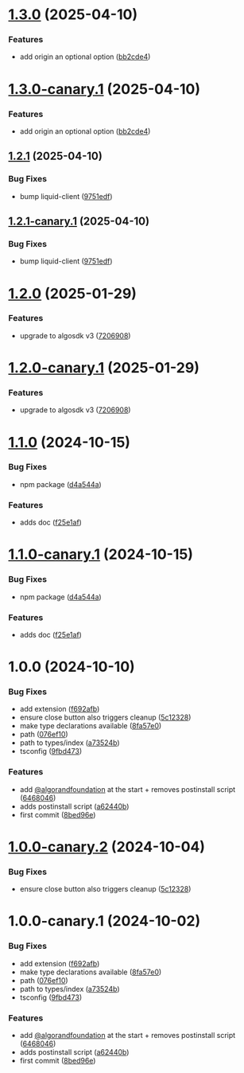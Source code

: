 # [1.3.0](https://github.com/algorandfoundation/liquid-auth-use-wallet-client/compare/v1.2.1...v1.3.0) (2025-04-10)


### Features

* add origin an optional option ([bb2cde4](https://github.com/algorandfoundation/liquid-auth-use-wallet-client/commit/bb2cde45a338e505b23b2b1f046f4b94ba2f270d))

# [1.3.0-canary.1](https://github.com/algorandfoundation/liquid-auth-use-wallet-client/compare/v1.2.1...v1.3.0-canary.1) (2025-04-10)


### Features

* add origin an optional option ([bb2cde4](https://github.com/algorandfoundation/liquid-auth-use-wallet-client/commit/bb2cde45a338e505b23b2b1f046f4b94ba2f270d))

## [1.2.1](https://github.com/algorandfoundation/liquid-auth-use-wallet-client/compare/v1.2.0...v1.2.1) (2025-04-10)


### Bug Fixes

* bump liquid-client ([9751edf](https://github.com/algorandfoundation/liquid-auth-use-wallet-client/commit/9751edf453aae270eaf37185bb39ad981fa8bdb2))

## [1.2.1-canary.1](https://github.com/algorandfoundation/liquid-auth-use-wallet-client/compare/v1.2.0...v1.2.1-canary.1) (2025-04-10)


### Bug Fixes

* bump liquid-client ([9751edf](https://github.com/algorandfoundation/liquid-auth-use-wallet-client/commit/9751edf453aae270eaf37185bb39ad981fa8bdb2))

# [1.2.0](https://github.com/algorandfoundation/liquid-auth-use-wallet-client/compare/v1.1.0...v1.2.0) (2025-01-29)


### Features

* upgrade to  algosdk v3 ([7206908](https://github.com/algorandfoundation/liquid-auth-use-wallet-client/commit/7206908e05f644b1aa6908aacbd13807861f3821))

# [1.2.0-canary.1](https://github.com/algorandfoundation/liquid-auth-use-wallet-client/compare/v1.1.0...v1.2.0-canary.1) (2025-01-29)


### Features

* upgrade to  algosdk v3 ([7206908](https://github.com/algorandfoundation/liquid-auth-use-wallet-client/commit/7206908e05f644b1aa6908aacbd13807861f3821))

# [1.1.0](https://github.com/algorandfoundation/liquid-auth-use-wallet-client/compare/v1.0.0...v1.1.0) (2024-10-15)


### Bug Fixes

* npm package ([d4a544a](https://github.com/algorandfoundation/liquid-auth-use-wallet-client/commit/d4a544a6d56daf7108b0199137668b179061b46b))


### Features

* adds doc ([f25e1af](https://github.com/algorandfoundation/liquid-auth-use-wallet-client/commit/f25e1aff09e9b5b87d8416eb4d47ae3a15c34810))

# [1.1.0-canary.1](https://github.com/algorandfoundation/liquid-auth-use-wallet-client/compare/v1.0.0...v1.1.0-canary.1) (2024-10-15)


### Bug Fixes

* npm package ([d4a544a](https://github.com/algorandfoundation/liquid-auth-use-wallet-client/commit/d4a544a6d56daf7108b0199137668b179061b46b))


### Features

* adds doc ([f25e1af](https://github.com/algorandfoundation/liquid-auth-use-wallet-client/commit/f25e1aff09e9b5b87d8416eb4d47ae3a15c34810))

# 1.0.0 (2024-10-10)


### Bug Fixes

* add extension ([f692afb](https://github.com/algorandfoundation/liquid-auth-use-wallet-client/commit/f692afbe1f9a6fdac2ef890d2e083d3b03cac8a5))
* ensure close button also triggers cleanup ([5c12328](https://github.com/algorandfoundation/liquid-auth-use-wallet-client/commit/5c123287e7820b7d386b379ce95352043ec66ce0))
* make type declarations available ([8fa57e0](https://github.com/algorandfoundation/liquid-auth-use-wallet-client/commit/8fa57e0f5435a6aaff8d05f999a8ae9c87a7875c))
* path ([076ef10](https://github.com/algorandfoundation/liquid-auth-use-wallet-client/commit/076ef102d93ec5b17af4f5a519b84e18a26706f0))
* path to types/index ([a73524b](https://github.com/algorandfoundation/liquid-auth-use-wallet-client/commit/a73524b2d50aa9c4bf9867eb01d35169bc0a6d0e))
* tsconfig ([9fbd473](https://github.com/algorandfoundation/liquid-auth-use-wallet-client/commit/9fbd47353af25b0ddab31ff9c08fdeb56e065b4c))


### Features

* add [@algorandfoundation](https://github.com/algorandfoundation) at the start + removes postinstall script ([6468046](https://github.com/algorandfoundation/liquid-auth-use-wallet-client/commit/6468046d155077c758e74ca1b7e7adee26aa005c))
* adds postinstall script ([a62440b](https://github.com/algorandfoundation/liquid-auth-use-wallet-client/commit/a62440b794650f3b0b063dd5269c23beac1c0810))
* first commit ([8bed96e](https://github.com/algorandfoundation/liquid-auth-use-wallet-client/commit/8bed96ea700ffaec495cee6d1a076c60c3b8aade))

# [1.0.0-canary.2](https://github.com/algorandfoundation/liquid-auth-use-wallet-client/compare/v1.0.0-canary.1...v1.0.0-canary.2) (2024-10-04)


### Bug Fixes

* ensure close button also triggers cleanup ([5c12328](https://github.com/algorandfoundation/liquid-auth-use-wallet-client/commit/5c123287e7820b7d386b379ce95352043ec66ce0))

# 1.0.0-canary.1 (2024-10-02)


### Bug Fixes

* add extension ([f692afb](https://github.com/algorandfoundation/liquid-auth-use-wallet-client/commit/f692afbe1f9a6fdac2ef890d2e083d3b03cac8a5))
* make type declarations available ([8fa57e0](https://github.com/algorandfoundation/liquid-auth-use-wallet-client/commit/8fa57e0f5435a6aaff8d05f999a8ae9c87a7875c))
* path ([076ef10](https://github.com/algorandfoundation/liquid-auth-use-wallet-client/commit/076ef102d93ec5b17af4f5a519b84e18a26706f0))
* path to types/index ([a73524b](https://github.com/algorandfoundation/liquid-auth-use-wallet-client/commit/a73524b2d50aa9c4bf9867eb01d35169bc0a6d0e))
* tsconfig ([9fbd473](https://github.com/algorandfoundation/liquid-auth-use-wallet-client/commit/9fbd47353af25b0ddab31ff9c08fdeb56e065b4c))


### Features

* add [@algorandfoundation](https://github.com/algorandfoundation) at the start + removes postinstall script ([6468046](https://github.com/algorandfoundation/liquid-auth-use-wallet-client/commit/6468046d155077c758e74ca1b7e7adee26aa005c))
* adds postinstall script ([a62440b](https://github.com/algorandfoundation/liquid-auth-use-wallet-client/commit/a62440b794650f3b0b063dd5269c23beac1c0810))
* first commit ([8bed96e](https://github.com/algorandfoundation/liquid-auth-use-wallet-client/commit/8bed96ea700ffaec495cee6d1a076c60c3b8aade))
